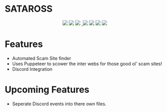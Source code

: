 # SATAROSS

<p align="center">
   <a href="https://discord.gg/8aqEzCR" alt="Discord Server">
        <img src="https://discordapp.com/api/guilds/518898839835508736/embed.png" /></a>
  <a href"https://www.codacy.com/app/Puyodead1/SATAROSS?utm_source=github.com&utm_medium=referral&utm_content=Puyodead1-Development/SATAROSS&utm_campaign=Badge_Grade" alt="Codacy Badge">
    <img src="https://api.codacy.com/project/badge/Grade/8d4144132a234c52acf6afe6fdd08ea9" /> </a>
  <a href="https://github.com/Puyodead1-Development/SATAROSS"><img src="https://img.shields.io/github/repo-size/badges/shields.svg?style=plastic" /></a>
  <a href="https://github.com/Puyodead1-Development/SATAROSS">
  <img https://img.shields.io/github/languages/code-size/badges/shields.svg />
  </a>
   <a href="https://github.com/Puyodead1-Development/SATAROSS">
        <img src="https://img.shields.io/github/license/Puyodead1-Development/SATAROSS.svg?style=plastic" /></a>
   <a href="https://github.com/Puyodead1-Development">
        <img src="https://img.shields.io/github/followers/Puyodead1-Development.svg?label=Follow&style=social?style=plastic" /></a>
   <a href="https://github.com/Puyodead1-Development/SATAROSS">
        <img src="https://img.shields.io/github/package-json/v/Puyodead1-Development/SATAROSS.svg?style=plastic" /></a>
   <a href="https://github.com/Puyodead1-Development/SATAROSS">
        <img src="https://img.shields.io/github/last-commit/Puyodead1-Development/SATAROSS.svg" /></a>
</p>

# Features

- Automated Scam Site finder
- Uses Puppeteer to scower the inter webs for those good ol' scam sites!
- Discord Integration

# Upcoming Features

- Seperate Discord events into there own files.
